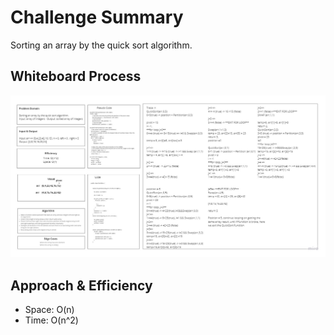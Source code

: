 # Challenge Summary

Sorting an array by the quick sort algorithm.

## Whiteboard Process

![](quickSort.jpg)

## Approach & Efficiency

- Space: O(n)
- Time: O(n^2)
